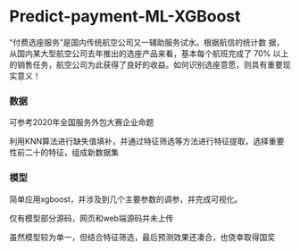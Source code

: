 # Predict-payment-ML-XGBoost
“付费选座服务”是国内传统航空公司又一辅助服务试水。根据航信的统计数 据，从国内某大型航空公司去年推出的选座产品来看，基本每个航班完成了 70% 以上的销售任务，航空公司为此获得了良好的收益。如何识别选座意愿，则具有重要现实意义！

### 数据
可参考2020年全国服务外包大赛企业命题

利用KNN算法进行缺失值填补，并通过特征筛选等方法进行特征提取，选择重要性前二十的特征，组成新数据集
### 模型
简单应用xgboost，并涉及到几个主要参数的调参，并完成可视化。

仅有模型部分源码，网页和web端源码并未上传

虽然模型较为单一，但结合特征筛选，最后预测效果还凑合，也侥幸取得国奖

